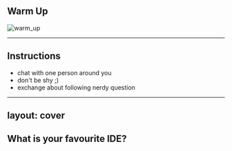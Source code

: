 ## Warm Up
<img src="/warm_up.jpeg" alt="warm_up" class="h-100"/>

---

## Instructions

- chat with one person around you
- don't be shy ;)
- exchange about following nerdy question

---
layout: cover
---

## What is your favourite IDE?






